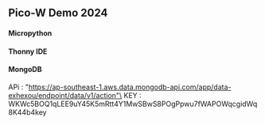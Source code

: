 ## Pico-W Demo 2024 
#### Micropython
#### Thonny IDE
#### MongoDB
APi : "https://ap-southeast-1.aws.data.mongodb-api.com/app/data-exhexou/endpoint/data/v1/action"\
KEY : WKWc5BOQ1qLEE9uY45K5mRtt4Y1MwSBwS8POgPpwu7fWAPOWqcgidWq8K44b4key
